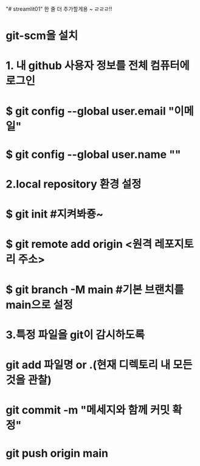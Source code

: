 "# streamlit01" 
한 줄 더 추가할게용 ~
ㄹㄹㄹ!!

# git-scm을 설치

# 1. 내 github 사용자 정보를 전체 컴퓨터에 로그인
# $ git config --global user.email "이메일"
# $ git config --global user.name ""



# 2.local repository 환경 설정
# $ git init #지켜봐죵~
# $ git remote add origin <원격 레포지토리 주소>
# $ git branch -M main  #기본 브랜치를 main으로 설정



# 3.특정 파일을 git이 감시하도록
# git add 파일명 or .(현재 디렉토리 내 모든 것을 관찰)
# git commit -m "메세지와 함께 커밋 확정"
# git push origin main